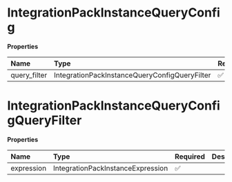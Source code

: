 # IntegrationPackInstanceQueryConfig

**Properties**

| Name         | Type                                          | Required | Description |
| :----------- | :-------------------------------------------- | :------- | :---------- |
| query_filter | IntegrationPackInstanceQueryConfigQueryFilter | ✅       |             |

# IntegrationPackInstanceQueryConfigQueryFilter

**Properties**

| Name       | Type                              | Required | Description |
| :--------- | :-------------------------------- | :------- | :---------- |
| expression | IntegrationPackInstanceExpression | ✅       |             |

